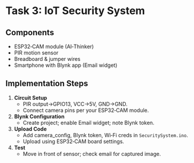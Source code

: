 # Task 3: IoT Security System

## Components
- ESP32‑CAM module (AI‑Thinker)
- PIR motion sensor
- Breadboard & jumper wires
- Smartphone with Blynk app (Email widget)

## Implementation Steps
1. **Circuit Setup**  
   - PIR output→GPIO13, VCC→5V, GND→GND.  
   - Connect camera pins per your ESP32‑CAM module.
2. **Blynk Configuration**  
   - Create project; enable Email widget; note Blynk token.
3. **Upload Code**  
   - Add camera_config, Blynk token, Wi‑Fi creds in `SecuritySystem.ino`.
   - Upload using ESP32‑CAM board settings.
4. **Test**  
   - Move in front of sensor; check email for captured image.
